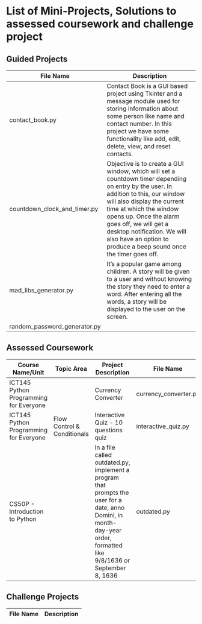 # List of Mini-Projects, Solutions to assessed coursework and challenge project

## Guided Projects
| File Name                     | Description                           |
|-------------------------------|---------------------------------------|
| contact_book.py               |Contact Book is a GUI based project using Tkinter and a message module used for storing information about some person like name and contact number. In this project we have some functionality like add, edit, delete, view, and reset contacts.|
| countdown_clock_and_timer.py| Objective is to create a GUI window, which will set a countdown timer depending on entry by the user. In addition to this, our window will also display the current time at which the window opens up. Once the alarm goes off, we will get a desktop notification. We will also have an option to produce a beep sound once the timer goes off.|
| mad_libs_generator.py| It’s a popular game among children. A story will be given to a user and without knowing the story they need to enter a word. After entering all the words, a story will be displayed to the user on the screen.|
| random_password_generator.py | |

## Assessed Coursework

| Course Name/Unit                      | Topic Area  |Project Description | File Name        | 
|---------------------------------------|-------------|--------------------|------------------|
| ICT145 Python Programming for Everyone| | Currency Converter| currency_converter.py|
| ICT145 Python Programming for Everyone| Flow Control & Conditionals | Interactive Quiz - 10 questions quiz | interactive_quiz.py |
| CS50P - Introduction to Python | | In a file called outdated.py, implement a program that prompts the user for a date, anno Domini, in month-day-year order, formatted like 9/8/1636 or September 8, 1636| outdated.py|

## Challenge Projects

| File Name                     | Description                           |
|-------------------------------|---------------------------------------|